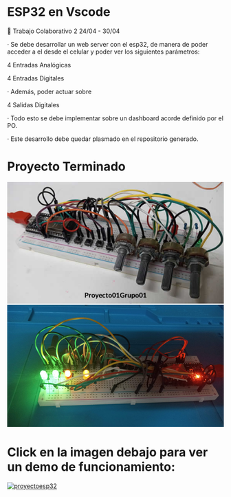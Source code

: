 # ESP32 en Vscode

:pushpin: Trabajo Colaborativo 2                                                     24/04 - 30/04

·        Se debe desarrollar un web server con el esp32, de manera de poder acceder a el desde el celular y poder ver los siguientes parámetros:

4 Entradas Analógicas

4 Entradas Digitales

·        Además, poder actuar sobre

4 Salidas Digitales

·        Todo esto se debe implementar sobre un dashboard acorde definido por el PO.

·        Este desarrollo debe quedar plasmado en el repositorio generado.

# Proyecto Terminado
![proyectoesp32](recursos/cfba7c73-a66e-4744-ad46-66f686aafdbf.jpg)
![proyectoesp32on](recursos/prendido.jpg)

# Click en la imagen debajo para ver un demo de funcionamiento:
[![proyectoesp32](https://uncommunitymanager.es/wp-content/uploads/seo_google_youtube.jpg)](https://www.canva.com/design/DAFhfdoRtQ8/QRC15XW2IVCeiDmZXoTOhg/watch?utm_content=DAFhfdoRtQ8&utm_campaign=designshare&utm_medium=link&utm_source=publishsharelink)

